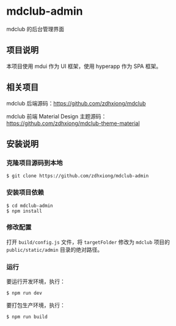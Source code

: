 # mdclub-admin

mdclub 的后台管理界面

## 项目说明

本项目使用 mdui 作为 UI 框架，使用 hyperapp 作为 SPA 框架。

## 相关项目

mdclub 后端源码：https://github.com/zdhxiong/mdclub

mdclub 前端 Material Design 主题源码：https://github.com/zdhxiong/mdclub-theme-material

## 安装说明

### 克隆项目源码到本地

```
$ git clone https://github.com/zdhxiong/mdclub-admin
```

### 安装项目依赖

```
$ cd mdclub-admin
$ npm install
```

### 修改配置

打开 `build/config.js` 文件，将 `targetFolder` 修改为 `mdclub` 项目的 `public/static/admin` 目录的绝对路径。

### 运行

要运行开发环境，执行：

```
$ npm run dev
```

要打包生产环境，执行：

```
$ npm run build
```
